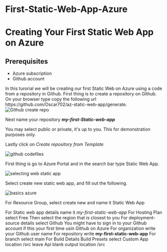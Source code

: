# First-Static-Web-App-Azure
<H1> Creating Your First Static Web App on Azure </H1>
  
  <H2>Prerequisites</H2>
  <ul>
  <li>Azure subscription </li>
  <li> Github account </li></ul>
  
  <p> In this turorial we will be creating our first Static Web on Azure using a code from a repository in Github.
  First thing is to create a repository on Github. On your browser type copy the following url
   https://github.com/Oscar702/az-static-web-app/generate.
  
  
  <img src="https://i.imgur.com/rzW9oO1.png" alt="Github create repo"/>
  
  Next name your repository <strong><em>my-first-Static-web-app</em></strong>
  
  
  You may select public or private, it's up to you. This for demonstration purposes only.
  
  Lastly click on <em>Create repository from Template</em>
  
  <img src="https://i.imgur.com/PvXQRQX.png" alt="github codefiles"/>
  
  First thing is go to Azure Portal and in the search bar type Static Web App. 
  
  <img src="https://i.imgur.com/fg33q65.png" alt="selecting web static app" />
  
  Select create new static web app, and fill out the following.
  
  <img src="https://i.imgur.com/rgv28rA.png" alt="basics azure"/>
  
  For Resource Group, select create new and name it Static Web App
  
  For Static web app details name it <em>my-first-static-web-app</em>
  For Hosting Plan select Free
  Then select the region that is closest to you
  For deployment-source details select Github
  You might have to sign in to your Github account if this your first time usin Github on Azure
  For organization write your Github user name
  For repository write <strong>my-first-static-web-app</strong>
  For branch select main
  For Build Details 
  Build Presets select Custom
  App location /src
  leave Api blank
  output location /src
  
  
  
  
  
 
